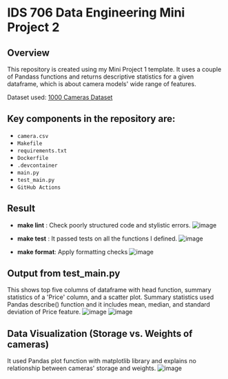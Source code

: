 # IDS 706 Data Engineering Mini Project 2

## Overview
This repository is created using my Mini Project 1 template. It uses a couple of Pandass functions and returns descriptive statistics for a given dataframe, which is about camera models' wide range of features. 

Dataset used: [1000 Cameras Dataset](https://www.kaggle.com/datasets/crawford/1000-cameras-dataset)

## Key components in the repository are:
- `camera.csv`
- `Makefile`
- `requirements.txt`
- `Dockerfile`
- `.devcontainer`
- `main.py`
- `test_main.py`
- `GitHub Actions`

## Result
- **make lint** : Check poorly structured code and stylistic errors. 
![image](https://github.com/nogibjj/IDS706-Mini-Project2-/assets/141780408/878442a5-27a3-4bb2-8076-d255f9b812fc)

- **make test** : It passed tests on all the functions I defined.
![image](https://github.com/nogibjj/IDS706-Mini-Project2-/assets/141780408/06dbcd6f-41dc-4ffc-a908-35766c273169)

- **make format**: Apply formatting checks 
![image](https://github.com/nogibjj/IDS706-Mini-Project2-/assets/141780408/42462fe3-ad70-4d12-a4ba-736a9c2232a4)

## Output from test_main.py
This shows top five columns of dataframe with head function, summary statistics of a 'Price' column, and a scatter plot. Summary statistics used Pandas describe() function and it includes mean, median, and standard deviation of Price feature. 
![image](https://github.com/nogibjj/IDS706-Mini-Project2-/assets/141780408/36daec02-a433-4053-afca-9219b35d2767)
![image](https://github.com/nogibjj/IDS706-Mini-Project2-/assets/141780408/aaf08908-49dd-4575-bc5f-5b332c17515d)

## Data Visualization (Storage vs. Weights of cameras) 
It used Pandas plot function with matplotlib library and explains no relationship between cameras' storage and weights. 
![image](https://github.com/nogibjj/IDS706-Mini-Project2-/assets/141780408/44cff96e-5eef-469f-8fa9-e6d4da628446)
